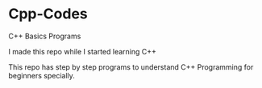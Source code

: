 # Cpp-Codes
C++ Basics Programs

I made this repo while I started learning C++

This repo has step by step programs to understand C++ Programming for beginners specially.

